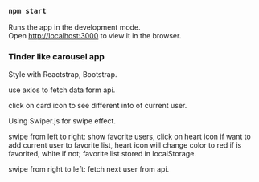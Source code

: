 ### `npm start`

Runs the app in the development mode.\
Open [http://localhost:3000](http://localhost:3000) to view it in the browser.

### Tinder like carousel app
Style with Reactstrap, Bootstrap.

use axios to fetch data form api.

click on card icon to see different info of current user.

Using Swiper.js for swipe effect.

swipe from left to right: show favorite users, click on heart icon if want to add current user to favorite list, heart icon will change color to red if is favorited, white if not; favorite list stored in localStorage.

swipe from right to left: fetch next user from api.



